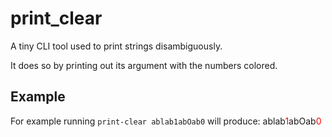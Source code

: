 # print\_clear

A tiny CLI tool used to print strings disambiguously.

It does so by printing out its argument with the numbers colored.

## Example

<style>makered{color:red;}</style>

For example running `print-clear ablab1abOab0` will produce:
ablab<makered>1</makered>abOab<makered>0</makered>
